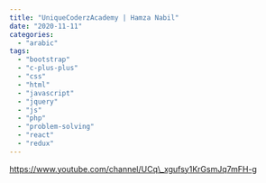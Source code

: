 ```yaml
---
title: "UniqueCoderzAcademy | Hamza Nabil"
date: "2020-11-11"
categories: 
  - "arabic"
tags: 
  - "bootstrap"
  - "c-plus-plus"
  - "css"
  - "html"
  - "javascript"
  - "jquery"
  - "js"
  - "php"
  - "problem-solving"
  - "react"
  - "redux"
---
```


https://www.youtube.com/channel/UCq\_xgufsy1KrGsmJq7mFH-g
